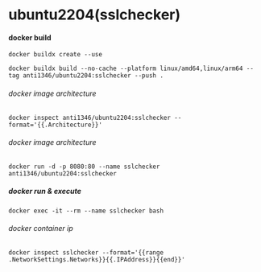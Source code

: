 # ubuntu2204(sslchecker)

#### docker build
```
docker buildx create --use
```
```
docker buildx build --no-cache --platform linux/amd64,linux/arm64 --tag anti1346/ubuntu2204:sslchecker --push .
```

###### docker image architecture
```
docker inspect anti1346/ubuntu2204:sslchecker --format='{{.Architecture}}'
```

###### docker image architecture
```
docker run -d -p 8080:80 --name sslchecker anti1346/ubuntu2204:sslchecker
```

##### docker run & execute
```
docker exec -it --rm --name sslchecker bash
```

###### docker container ip
```
docker inspect sslchecker --format='{{range .NetworkSettings.Networks}}{{.IPAddress}}{{end}}'
```
